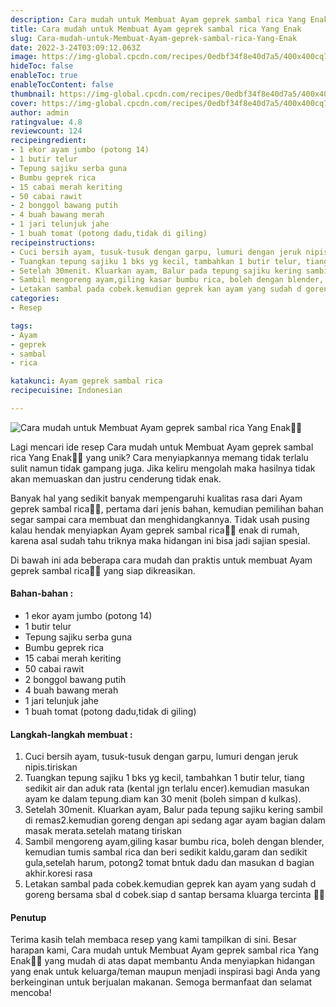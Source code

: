 ```yaml
---
description: Cara mudah untuk Membuat Ayam geprek sambal rica Yang Enak"
title: Cara mudah untuk Membuat Ayam geprek sambal rica Yang Enak
slug: Cara-mudah-untuk-Membuat-Ayam-geprek-sambal-rica-Yang-Enak
date: 2022-3-24T03:09:12.063Z
image: https://img-global.cpcdn.com/recipes/0edbf34f8e40d7a5/400x400cq70/photo.jpg
hideToc: false
enableToc: true
enableTocContent: false
thumbnail: https://img-global.cpcdn.com/recipes/0edbf34f8e40d7a5/400x400cq70/photo.jpg
cover: https://img-global.cpcdn.com/recipes/0edbf34f8e40d7a5/400x400cq70/photo.jpg
author: admin
ratingvalue: 4.8
reviewcount: 124
recipeingredient:
- 1 ekor ayam jumbo (potong 14)
- 1 butir telur
- Tepung sajiku serba guna
- Bumbu geprek rica
- 15 cabai merah keriting
- 50 cabai rawit
- 2 bonggol bawang putih
- 4 buah bawang merah
- 1 jari telunjuk jahe
- 1 buah tomat (potong dadu,tidak di giling)
recipeinstructions:
- Cuci bersih ayam, tusuk-tusuk dengan garpu, lumuri dengan jeruk nipis.tiriskan
- Tuangkan tepung sajiku 1 bks yg kecil, tambahkan 1 butir telur, tiang sedikit air dan aduk rata (kental jgn terlalu encer).kemudian masukan ayam ke dalam tepung.diam kan 30 menit (boleh simpan d kulkas).
- Setelah 30menit. Kluarkan ayam, Balur pada tepung sajiku kering sambil di remas2.kemudian goreng dengan api sedang agar ayam bagian dalam masak merata.setelah matang tiriskan
- Sambil mengoreng ayam,giling kasar bumbu rica, boleh dengan blender, kemudian tumis sambal rica dan beri sedikit kaldu,garam dan sedikit gula,setelah harum, potong2 tomat bntuk dadu dan masukan d bagian akhir.koresi rasa
- Letakan sambal pada cobek.kemudian geprek kan ayam yang sudah d goreng bersama sbal d cobek.siap d santap bersama kluarga tercinta 🥰🤗
categories:
- Resep

tags:
- Ayam
- geprek
- sambal
- rica

katakunci: Ayam geprek sambal rica
recipecuisine: Indonesian

---
```


![Cara mudah untuk Membuat Ayam geprek sambal rica Yang Enak👩‍🍳](https://img-global.cpcdn.com/recipes/0edbf34f8e40d7a5/400x400cq70/photo.jpg)

Lagi mencari ide resep Cara mudah untuk Membuat Ayam geprek sambal rica Yang Enak👩‍🍳 yang unik? Cara menyiapkannya memang tidak terlalu sulit namun tidak gampang juga. Jika keliru mengolah maka hasilnya tidak akan memuaskan dan justru cenderung tidak enak.

Banyak hal yang sedikit banyak mempengaruhi kualitas rasa dari Ayam geprek sambal rica👩‍🍳, pertama dari jenis bahan, kemudian pemilihan bahan segar sampai cara membuat dan menghidangkannya. Tidak usah pusing kalau hendak menyiapkan Ayam geprek sambal rica👩‍🍳 enak di rumah, karena asal sudah tahu triknya maka hidangan ini bisa jadi sajian spesial.

Di bawah ini ada beberapa cara mudah dan praktis untuk membuat Ayam geprek sambal rica👩‍🍳 yang siap dikreasikan.

<!--inarticleads1-->

#### Bahan-bahan :

- 1 ekor ayam jumbo (potong 14)
- 1 butir telur
- Tepung sajiku serba guna
- Bumbu geprek rica
- 15 cabai merah keriting
- 50 cabai rawit
- 2 bonggol bawang putih
- 4 buah bawang merah
- 1 jari telunjuk jahe
- 1 buah tomat (potong dadu,tidak di giling)

<!--inarticleads2-->

#### Langkah-langkah membuat :

1. Cuci bersih ayam, tusuk-tusuk dengan garpu, lumuri dengan jeruk nipis.tiriskan
1. Tuangkan tepung sajiku 1 bks yg kecil, tambahkan 1 butir telur, tiang sedikit air dan aduk rata (kental jgn terlalu encer).kemudian masukan ayam ke dalam tepung.diam kan 30 menit (boleh simpan d kulkas).
1. Setelah 30menit. Kluarkan ayam, Balur pada tepung sajiku kering sambil di remas2.kemudian goreng dengan api sedang agar ayam bagian dalam masak merata.setelah matang tiriskan
1. Sambil mengoreng ayam,giling kasar bumbu rica, boleh dengan blender, kemudian tumis sambal rica dan beri sedikit kaldu,garam dan sedikit gula,setelah harum, potong2 tomat bntuk dadu dan masukan d bagian akhir.koresi rasa
1. Letakan sambal pada cobek.kemudian geprek kan ayam yang sudah d goreng bersama sbal d cobek.siap d santap bersama kluarga tercinta 🥰🤗

#### Penutup

Terima kasih telah membaca resep yang kami tampilkan di sini. Besar harapan kami, Cara mudah untuk Membuat Ayam geprek sambal rica Yang Enak👩‍🍳 yang mudah di atas dapat membantu Anda menyiapkan hidangan yang enak untuk keluarga/teman maupun menjadi inspirasi bagi Anda yang berkeinginan untuk berjualan makanan. Semoga bermanfaat dan selamat mencoba!